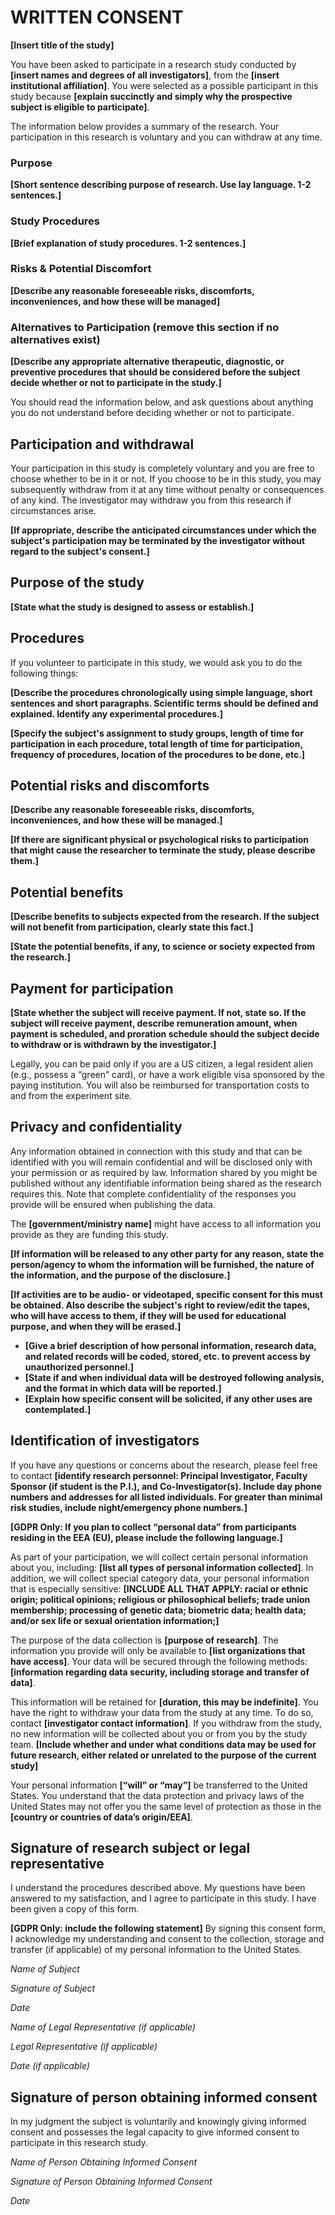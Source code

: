 # WRITTEN CONSENT

**[Insert title of the study]**
 
You have been asked to participate in a research study conducted by **[insert names and degrees of all investigators]**,
from the **[insert institutional affiliation]**.
You were selected as a possible participant in this study because
**[explain succinctly and simply why the prospective subject is eligible to participate]**.

The information below provides a summary of the research.
Your participation in this research is voluntary and you can withdraw at any time.

### Purpose

**[Short sentence describing purpose of research. Use lay language. 1-2 sentences.]**

### Study Procedures

**[Brief explanation of study procedures. 1-2 sentences.]**

### Risks & Potential Discomfort

**[Describe any reasonable foreseeable risks, discomforts, inconveniences, and how these will be managed]**

### Alternatives to Participation (remove this section if no alternatives exist)

**[Describe any appropriate alternative therapeutic, diagnostic, or preventive procedures that should be considered before the
subject decide whether or not to participate in the study.]**
  
You should read the information below, and ask questions about anything you do not understand before deciding whether or
not to participate. 

## Participation and withdrawal

Your participation in this study is completely voluntary and you are free to choose whether to be in it or not.
If you choose to be in this study, you may subsequently withdraw from it at any time without penalty or consequences of any kind.
The investigator may withdraw you from this research if circumstances arise. 
 
**[If appropriate, describe the anticipated circumstances under which the subject's participation may be terminated by the
investigator without regard to the subject's consent.]**


## Purpose of the study

**[State what the study is designed to assess or establish.]**
 
## Procedures

If you volunteer to participate in this study, we would ask you to do the following things:
 
**[Describe the procedures chronologically using simple language, short sentences and short paragraphs.
Scientific terms should be defined and explained.
Identify any experimental procedures.]**
 
**[Specify the subject's assignment to study groups, length of time for participation in each procedure, 
total length of time for participation, frequency of procedures, location of the procedures to be done, etc.]**

## Potential risks and discomforts

**[Describe any reasonable foreseeable risks, discomforts, inconveniences, and how these will be managed.]**
 
**[If there are significant physical or psychological risks to participation that might cause the researcher to terminate the study, 
please describe them.]**
 
## Potential benefits

**[Describe benefits to subjects expected from the research.
If the subject will not benefit from participation, clearly state this fact.]**
 
**[State the potential benefits, if any, to science or society expected from the research.]**

## Payment for participation

**[State whether the subject will receive payment. If not, state so.
If the subject will receive payment, describe remuneration amount, when payment is scheduled,
and proration schedule should the subject decide to withdraw or is withdrawn by the investigator.]**
 
Legally, you can be paid only if you are a US citizen, a legal resident alien (e.g., possess a “green” card),
or have a work eligible visa sponsored by the paying institution.
You will also be reimbursed for transportation costs to and from the experiment site.

## Privacy and confidentiality
 
Any information obtained in connection with this study and that can be identified with you will remain confidential and will
be disclosed only with your permission or as required by law. 
Information shared by you might be published without any identifiable information being shared as the research requires this. 
Note that complete confidentiality of the responses you provide will be ensured when publishing the data.

The **[government/ministry name]** might have access to all information you provide as they are funding this study.
 
**[If information will be released to any other party for any reason, 
state the person/agency to whom the information will be furnished, the nature of the information, 
and the purpose of the disclosure.]**

**[If activities are to be audio- or videotaped, specific consent for this must be obtained.
Also describe the subject's right to review/edit the tapes, who will have access to them,
if they will be used for educational purpose, and when they will be erased.]**
 
- **[Give a brief description of how personal information, research data, and related records will be coded, stored, etc. 
to prevent access by unauthorized personnel.]**
- **[State if and when individual data will be destroyed following analysis, and the format in which data will be reported.]**
- **[Explain how specific consent will be solicited, if any other uses are contemplated.]**

## Identification of investigators

If you have any questions or concerns about the research, please feel free to contact
**[identify research personnel: Principal Investigator, Faculty Sponsor (if student is the P.I.), and Co-Investigator(s).
Include day phone numbers and addresses for all listed individuals. 
For greater than minimal risk studies, include night/emergency phone numbers.]**

**[GDPR Only: If you plan to collect “personal data” from participants residing in the EEA (EU),
please include the following language.]**

As part of your participation, we will collect certain personal information about you, including:
**[list all types of personal information collected]**. 
In addition, we will collect special category data, your personal information that is especially sensitive:
**[INCLUDE ALL THAT APPLY: racial or ethnic origin;
political opinions;
religious or philosophical beliefs;
trade union membership;
processing of genetic data;
biometric data;
health data;
and/or sex life or sexual orientation information;]**
 
The purpose of the data collection is **[purpose of research]**. 
The information you provide will only be available to **[list organizations that have access]**.
Your data will be secured through the following methods:
**[information regarding data security, including storage and transfer of data]**.
 
This information will be retained for **[duration, this may be indefinite]**.
You have the right to withdraw your data from the study at any time.
To do so, contact **[investigator contact information]**.
If you withdraw from the study, no new information will be collected about you or from you by the study team.
**[Include whether and under what conditions data may be used for future research,
either related or unrelated to the purpose of the current study]**
 
Your personal information **[“will” or “may”]** be transferred to the United States.
You understand that the data protection and privacy laws of the United States may not offer you the same level of protection as
those in the **[country or countries of data’s origin/EEA]**. 
 

## Signature of research subject or legal representative

I understand the procedures described above.
My questions have been answered to my satisfaction, and I agree to participate in this study.
I have been given a copy of this form.
 
**[GDPR Only: include the following statement]**
By signing this consent form, I acknowledge my understanding and consent to the collection, 
storage and transfer (if applicable) of my personal information to the United States.
 


*Name of Subject*
 

*Signature of Subject*


*Date*
 
 
*Name of Legal Representative (if applicable)*


*Legal Representative (if applicable)*


*Date (if applicable)*
 

## Signature of person obtaining informed consent
 
In my judgment the subject is voluntarily and knowingly giving informed consent and possesses the legal capacity to give 
informed consent to participate in this research study.
 

*Name of Person Obtaining Informed Consent*
 

*Signature of Person Obtaining Informed Consent*


*Date*
